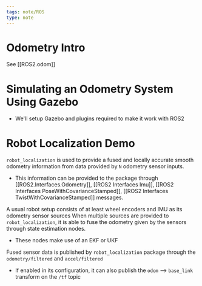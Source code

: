 ```yaml
---
tags: note/ROS
type: note
---
```

# Odometry Intro
See [[ROS2.odom]]

# Simulating an Odometry System Using Gazebo
- We'll setup Gazebo and plugins required to make it work with ROS2

# Robot Localization Demo
`robot_localization` is used to provide a fused and locally accurate smooth odometry information from data provided by `N` odometry sensor inputs. 
- This information can be provided to the package through [[ROS2.Interfaces.Odometry]], [[ROS2 Interfaces Imu]], [[ROS2 Interfaces PoseWithCovarianceStamped]], [[ROS2 Interfaces TwistWithCovarianceStamped]] messages.

A usual robot setup consists of at least wheel encoders and IMU as its odometry sensor sources
When multiple sources are provided to `robot_localization`, it is able to fuse the odometry given by the sensors through state estimation nodes. 
- These nodes make use of an EKF or UKF

Fused sensor data is published by `robot_localization` package through the `odometry/filtered` and `accel/filtered`
- If enabled in its configuration, it can also publish the `odom` --> `base_link` transform on the `/tf` topic
